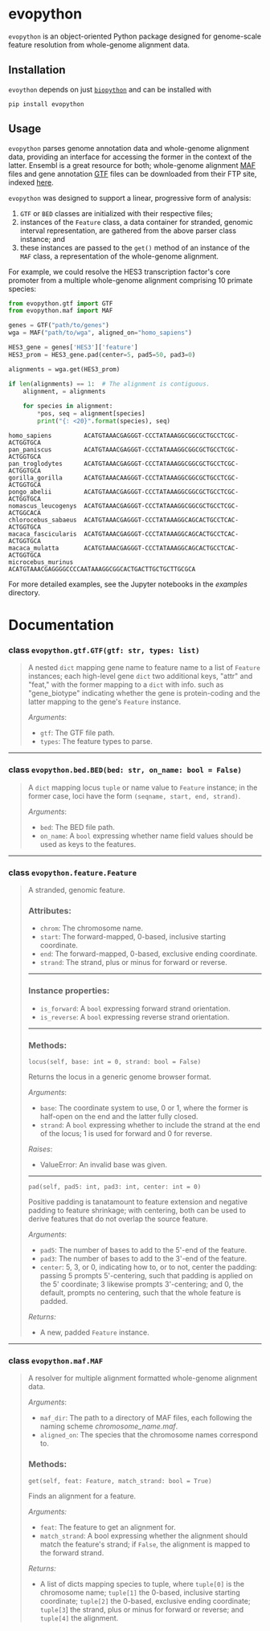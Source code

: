 # evopython
`evopython` is an object-oriented Python package designed for genome-scale
feature resolution from whole-genome alignment data.

## Installation
`evoython` depends on just 
[`biopython`](https://github.com/biopython/biopython) and can be installed with
```commandline
pip install evopython
```

## Usage
`evopython` parses genome annotation data and whole-genome alignment data, 
providing an interface for accessing the former in the context of the latter.
Ensembl is a great resource for both; whole-genome alignment 
[MAF](https://genome.ucsc.edu/FAQ/FAQformat.html#format5) files and gene
annotation [GTF](https://genome.ucsc.edu/FAQ/FAQformat.html#format4) files can
be downloaded from their FTP site, indexed 
[here](https://useast.ensembl.org/info/data/ftp/index.html).

`evopython` was designed to support a linear, progressive form of analysis:
1. `GTF` or `BED` classes are initialized with their respective files;
2. instances of the `Feature` class, a data container for stranded, genomic 
interval representation, are gathered from the above parser class instance; 
and
3. these instances are passed to the `get()` method of an instance of the `MAF` 
class, a representation of the whole-genome alignment.

For example, we could resolve the HES3 transcription factor's core promoter 
from a multiple whole-genome alignment comprising 10 primate species:
```python
from evopython.gtf import GTF
from evopython.maf import MAF

genes = GTF("path/to/genes")
wga = MAF("path/to/wga", aligned_on="homo_sapiens")

HES3_gene = genes['HES3']['feature']
HES3_prom = HES3_gene.pad(center=5, pad5=50, pad3=0)

alignments = wga.get(HES3_prom)

if len(alignments) == 1:  # The alignment is contiguous.
    alignment, = alignments
    
    for species in alignment:
        *pos, seq = alignment[species]
        print("{: <20}".format(species), seq)
```
```
homo_sapiens         ACATGTAAACGAGGGT-CCCTATAAAGGCGGCGCTGCCTCGC-ACTGGTGCA
pan_paniscus         ACATGTAAACGAGGGT-CCCTATAAAGGCGGCGCTGCCTCGC-ACTGGTGCA
pan_troglodytes      ACATGTAAACGAGGGT-CCCTATAAAGGCGGCGCTGCCTCGC-ACTGGTGCA
gorilla_gorilla      ACATGTAAACAAGGGT-CCCTATAAAGGCGGCGCTGCCTCGC-ACTGGTGCA
pongo_abelii         ACATGTAAACGAGGGT-CCCTATAAAGGCGGCGCTGCCTCGC-ACTGGTGCA
nomascus_leucogenys  ACATGTAAACGAGGGT-CCCTATAAAGGCGGCGCTGCCTCGC-ACTGGCACA
chlorocebus_sabaeus  ACATGTAAACGAGGGT-CCCTATAAAGGCAGCACTGCCTCAC-ACTGGTGCA
macaca_fascicularis  ACATGTAAACGAGGGT-CCCTATAAAGGCAGCACTGCCTCAC-ACTGGTGCA
macaca_mulatta       ACATGTAAACGAGGGT-CCCTATAAAGGCAGCACTGCCTCAC-ACTGGTGCA
microcebus_murinus   ACATGTAAACGAGGGGCCCCAATAAAGGCGGCACTGACTTGCTGCTTGCGCA
```
For more detailed examples, see the Jupyter notebooks in the *examples*
directory.

# Documentation
### class `evopython.gtf.GTF(gtf: str, types: list)`
> A nested `dict` mapping gene name to feature name to a list of `Feature`
> instances; each high-level gene `dict` two additional keys, "attr" and 
> "feat," with the former mapping to a `dict` with info. such as "gene_biotype" 
> indicating whether the gene is protein-coding and the latter mapping to the 
> gene's `Feature` instance.
> 
> *Arguments*:
> - `gtf`: The GTF file path.
> - `types`: The feature types to parse.
----
### class `evopython.bed.BED(bed: str, on_name: bool = False)`
> A `dict` mapping locus `tuple` or name value to `Feature` instance; in the 
> former case, loci have the form `(seqname, start, end, strand)`.
> 
> *Arguments*:
> - `bed`: The BED file path.
> - `on_name`: A `bool` expressing whether name field values should be 
used as keys to the features.
----
### class `evopython.feature.Feature`
> A stranded, genomic feature.
>
> ### Attributes:
> - `chrom`: The chromosome name.
> - `start`: The forward-mapped, 0-based, inclusive starting coordinate.
> - `end`: The forward-mapped, 0-based, exclusive ending coordinate.
> - `strand`: The strand, plus or minus for forward or reverse.
> ----
> ### Instance properties:
> - `is_forward`: A `bool` expressing forward strand orientation.
> - `is_reverse`: A `bool` expressing reverse strand orientation.
> ----
> ### Methods:
> 
> `locus(self, base: int = 0, strand: bool = False)`
> 
> Returns the locus in a generic genome browser format.
> 
> *Arguments*:
> - `base`: The coordinate system to use, 0 or 1, where the former is
> half-open on the end and the latter fully closed.
> - `strand`: A `bool` expressing whether to include the strand at the end
> of the locus; 1 is used for forward and 0 for reverse.
>
> *Raises*:
> - ValueError: An invalid base was given.
> ----
> `pad(self, pad5: int, pad3: int, center: int = 0)`
> 
> Positive padding is tanatamount to feature extension and negative 
> padding to feature shrinkage; with centering, both can be used to 
> derive features that do not overlap the source feature.
> 
> *Arguments*:
> - `pad5`: The number of bases to add to the 5'-end of the feature.
> - `pad3`: The number of bases to add to the 3'-end of the feature.
> - `center`: 5, 3, or 0, indicating how to, or to not, center the padding: 
passing 5 prompts 5'-centering, such that padding is  applied on the 5' 
coordinate; 3 likewise prompts 3'-centering; and 0, the default, prompts no 
centering, such that the whole feature is padded.
> 
> *Returns:*
> - A new, padded `Feature` instance.
----
### class `evopython.maf.MAF`
> A resolver for multiple alignment formatted whole-genome alignment data.
>
> *Arguments*:
> - `maf_dir`: The path to a directory of MAF files, each following the 
naming scheme *chromosome_name.maf*.
> - `aligned_on`: The species that the chromosome names correspond to.
>
> ### Methods:
> 
> `get(self, feat: Feature, match_strand: bool = True)`
> 
> Finds an alignment for a feature.
> 
> *Arguments:*
> - `feat`: The feature to get an alignment for.
> - `match_strand`: A bool expressing whether the alignment should match the 
> feature's strand; if `False`, the alignment is mapped to the forward strand.
>
> *Returns:*
> - A list of dicts mapping species to tuple, where `tuple[0]` is the 
> chromosome name; `tuple[1]` the 0-based, inclusive starting coordinate; 
> `tuple[2]` the 0-based, exclusive ending coordinate; `tuple[3`] the strand, 
> plus or minus for forward or reverse; and `tuple[4]` the alignment.
> 

